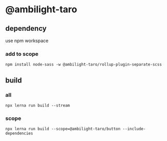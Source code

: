 # @ambilight-taro


## dependency

use npm workspace

### add to scope

```shell
npm install node-sass -w @ambilight-taro/rollup-plugin-separate-scss
```

## build

### all

```shell
npx lerna run build --stream
```

### scope

```shell
npx lerna run build --scope=@ambilight-taro/button --include-dependencies
```
